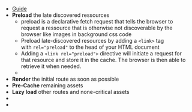 - [Guide](https://web.dev/articles/apply-instant-loading-with-prpl)
- **Preload** the late discovered ressources
	- preload is a declarative fetch request that tells the browser to request a ressource that is otherwise not discoverable by the browser like images in background css code
	- Preload late-discovered resources by adding a `<link>` tag with `rel="preload"` to the head of your HTML document
	- Adding a `<link rel="preload">` directive will initiate a request for that resource and store it in the cache. The browser is then able to retrieve it when needed.
	-
- **Render** the initial route as soon as possible
- **Pre-Cache** remaining assets
- **Lazy load** other routes and none-critical assets
-
-